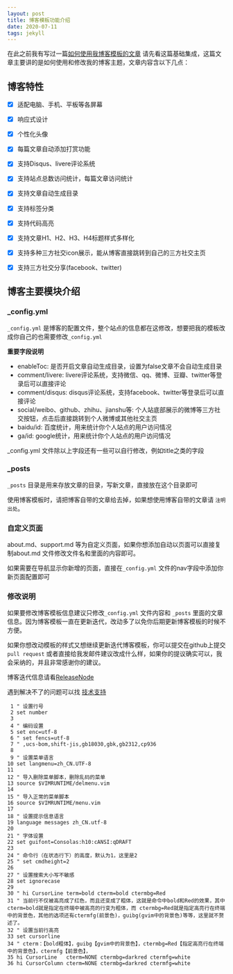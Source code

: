 ```yaml
---
layout: post
title: 博客模板功能介绍
date: 2020-07-11
tags: jekyll   
---
```



在此之前我有写过一篇[如何使用我博客模板的文章](http://leopardpan.cn/2016/10/jekyll_tutorials1/) 请先看这篇基础集成，这篇文章主要讲的是如何使用和修改我的博客主题，文章内容含以下几点：

## 博客特性

- [x] 适配电脑、手机、平板等各屏幕
- [x] 响应式设计
- [x] 个性化头像
- [x] 每篇文章自动添加打赏功能
- [x] 支持Disqus、livere评论系统
- [x] 支持站点总数访问统计，每篇文章访问统计
- [x] 支持文章自动生成目录
- [x] 支持标签分类
- [x] 支持代码高亮
- [x] 支持文章H1、H2、H3、H4标题样式多样化
- [x] 支持多种三方社交icon展示，能从博客直接跳转到自己的三方社交主页
- [x] 支持三方社交分享(facebook、twitter)


## 博客主要模块介绍

### _config.yml 

`_config.yml` 是博客的配置文件，整个站点的信息都在这修改，想要把我的模板改成你自己的也需要修改`_config.yml` 

**重要字段说明** 

* enableToc: 是否开启文章自动生成目录，设置为false文章不会自动生成目录
* comment/livere: livere评论系统，支持微信、qq、微博、豆瓣、twitter等登录后可以直接评论
* comment/disqus: disqus评论系统，支持facebook、twitter等登录后可以直接评论
* social/weibo、github、zhihu、jianshu等: 个人站底部展示的微博等三方社交按钮，点击后直接跳转到个人微博或其他社交主页
* baidu/id: 百度统计，用来统计你个人站点的用户访问情况
* ga/id: google统计，用来统计你个人站点的用户访问情况

_config.yml 文件除以上字段还有一些可以自行修改，例如title之类的字段

### _posts

`_posts` 目录是用来存放文章的目录，写新文章，直接放在这个目录即可

使用博客模板时，请把博客自带的文章给去掉，如果想使用博客自带的文章请 `注明出处`。


### 自定义页面

about.md、support.md 等为自定义页面，如果你想添加自动以页面可以直接复制about.md 文件修改文件名和里面的内容即可。

如果需要在导航显示你新增的页面，直接在`_config.yml` 文件的nav字段中添加你新页面配置即可

### 修改说明

如果要修改博客模板信息建议只修改`_config.yml` 文件内容和 `_posts` 里面的文章信息。因为博客模板一直在更新迭代，改动多了以免你后期更新博客模板的时候不方便。

如果你想改动模板的样式又想继续更新迭代博客模板，你可以提交在github上提交`pull request` 或者直接给我发邮件建议改成什么样，如果你的提议确实可以，我会采纳的，并且非常感谢你的建议。

博客迭代信息请看[ReleaseNode](http://leopardpan.cn/2020/07/ReleaseNode/)

遇到解决不了的问题可以找 [技术支持](http://leopardpan.cn/support/)

```
 1 " 设置行号
 2 set number
 3 
 4 " 编码设置
 5 set enc=utf-8
 6 " set fencs=utf-8
 7 " ,ucs-bom,shift-jis,gb18030,gbk,gb2312,cp936
 8  
 9 " 设置菜单语言
10 set langmenu=zh_CN.UTF-8
11  
12 " 导入删除菜单脚本，删除乱码的菜单
13 source $VIMRUNTIME/delmenu.vim
14  
15 " 导入正常的菜单脚本
16 source $VIMRUNTIME/menu.vim
17  
18 " 设置提示信息语言
19 language messages zh_CN.utf-8
20  
21 " 字体设置
22 set guifont=Consolas:h10:cANSI:qDRAFT
23 
24 " 命令行（在状态行下）的高度，默认为1，这里是2
25 " set cmdheight=2
26 
27 " 设置搜索大小写不敏感
28 set ignorecase
29 
30 " hi CursorLine term=bold cterm=bold ctermbg=Red
31 " 当前行不仅被高亮成了红色，而且还变成了粗体，这就是命令中bold和Red的效果，其中cterm=bold就是指定在终端中被高亮的行变为粗体，而 ctermbg=Red就是指定高亮行在终端中的背景色，其他的选项还有ctermfg(前景色)，guibg(gvim中的背景色)等等，这里就不赘述了。
32 " 设置当前行高亮
33 set cursorline 
34 " cterm：【bold粗体】，guibg【gvim中的背景色】，ctermbg=Red【指定高亮行在终端中的背景色】，ctermfg【前景色】，
35 hi CursorLine   cterm=NONE ctermbg=darkred ctermfg=white 
36 hi CursorColumn cterm=NONE ctermbg=darkred ctermfg=white 
```





